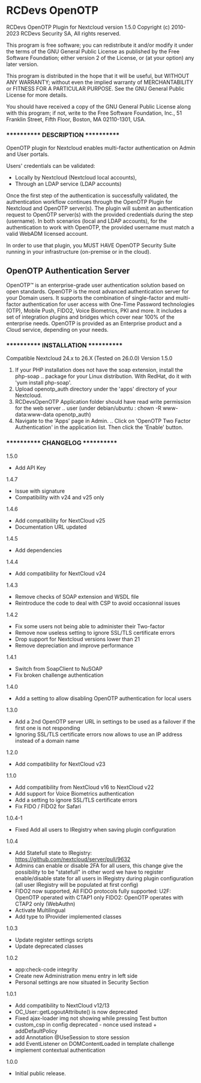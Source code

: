 # RCDevs OpenOTP

RCDevs OpenOTP Plugin for Nextcloud version 1.5.0
Copyright (c) 2010-2023 RCDevs Security SA, All rights reserved.

This program is free software; you can redistribute it and/or
modify it under the terms of the GNU General Public License
as published by the Free Software Foundation; either version 2
of the License, or (at your option) any later version.

This program is distributed in the hope that it will be useful,
but WITHOUT ANY WARRANTY; without even the implied warranty of
MERCHANTABILITY or FITNESS FOR A PARTICULAR PURPOSE.  See the
GNU General Public License for more details.

You should have received a copy of the GNU General Public License
along with this program; if not, write to the Free Software
Foundation, Inc., 51 Franklin Street, Fifth Floor, Boston, MA  02110-1301, USA.

### **********   DESCRIPTION   **********

OpenOTP plugin for Nextcloud enables multi-factor authentication on Admin and User portals.

Users' credentials can be validated: 
- Locally by Nextcloud (Nextcloud local accounts),
- Through an LDAP service (LDAP accounts)

Once the first step of the authentication is successfully validated, the authentication workflow continues through the OpenOTP Plugin for Nextcloud and OpenOTP server(s). 
The plugin will submit an authentication request to OpenOTP server(s) with the provided credentials during the step (username).
In both scenarios (local and LDAP accounts), for the authentication to work with OpenOTP, the provided username must match a valid WebADM licensed account.

In order to use that plugin, you MUST HAVE OpenOTP Security Suite running in your infrastructure (on-premise or in the cloud).

## OpenOTP Authentication Server

OpenOTP™ is an enterprise-grade user authentication solution based on open standards.
OpenOTP is the most advanced authentication server for your Domain users. It supports the combination of single-factor and multi-factor authentication for user access with One-Time Password technologies (OTP), Mobile Push, FIDO2, Voice Biometrics, PKI and more.
It includes a set of integration plugins and bridges which cover near 100% of the enterprise needs.
OpenOTP is provided as an Enterprise product and a Cloud service, depending on your needs.


### **********   INSTALLATION   **********

Compatible Nextcloud 24.x to 26.X (Tested on 26.0.0)
Version 1.5.0

1. If your PHP installation does not have the soap extension, install the php-soap
   ..	package for your Linux distribution. With RedHat, do it with 'yum install php-soap'.
2. Upload openotp_auth directory under the 'apps' directory of your Nextcloud.
3. RCDevsOpenOTP Application folder should have read write permission for the web server
   ..	user (under debian/ubuntu : chown -R www-data:www-data openotp_auth)
4. Navigate to the 'Apps' page in Admin.
   ..	Click on 'OpenOTP Two Factor Authentication' in the application list. Then click the 'Enable' button.


### **********   CHANGELOG  **********

1.5.0
- Add API Key

1.4.7
- Issue with signature
- Compatibility with v24 and v25 only

1.4.6
- Add compatibility for NextCloud v25
- Documentation URL updated

1.4.5
- Add dependencies

1.4.4
- Add compatibility for NextCloud v24

1.4.3
- Remove checks of SOAP extension and WSDL file
- Reintroduce the code to deal with CSP to avoid occasionnal issues

1.4.2
- Fix some users not being able to administer their Two-factor
- Remove now useless setting to ignore SSL/TLS certificate errors
- Drop support for Nextcloud versions lower than 21
- Remove depreciation and improve performance

1.4.1
- Switch from SoapClient to NuSOAP
- Fix broken challenge authentication

1.4.0
- Add a setting to allow disabling OpenOTP authentication for local users

1.3.0
- Add a 2nd OpenOTP server URL in settings to be used as a failover if the first one is not responding
- Ignoring SSL/TLS certificate errors now allows to use an IP address instead of a domain name

1.2.0
- Add compatibility for NextCloud v23

1.1.0
- Add compatibility from NextCloud v16 to NextCloud v22
- Add support for Voice Biometrics authentication
- Add a setting to ignore SSL/TLS certificate errors
- Fix FIDO / FIDO2 for Safari


1.0.4-1
- Fixed Add all users to IRegistry when saving plugin configuration

1.0.4
- Add Statefull state to IRegistry: https://github.com/nextcloud/server/pull/9632
-  Admins can enable or disable 2FA for all users, this change give the possibility to be "statefull" in other word we have to register enable/disable state for all users in IRegistry during plugin configuration (all user IRegistry will be populated at first config)
- FIDO2 now supported, All FIDO protocols fully supported:
		 U2F: OpenOTP operated with CTAP1 only
		 FIDO2: OpenOTP operates with CTAP2 only (WebAuthn)
- Activate Multilingual
- Add type to IProvider implemented classes

1.0.3
- Update register settings scripts
- Update deprecated classes

1.0.2
- app:check-code integrity
- Create new Administration menu entry in left side
- Personal settings are now situated in Security Section

1.0.1
- Add compatibility to NextCloud v12/13
- OC_User::getLogoutAttribute() is now deprecated
- Fixed ajax-loader img not showing while pressing Test button
- custom_csp in config deprecated - nonce used instead + addDefaultPolicy
- add Annotation @UseSession to store session
- add EventListener on DOMContentLoaded in template challenge
- implement contextual authentication

1.0.0
- Initial public release.
